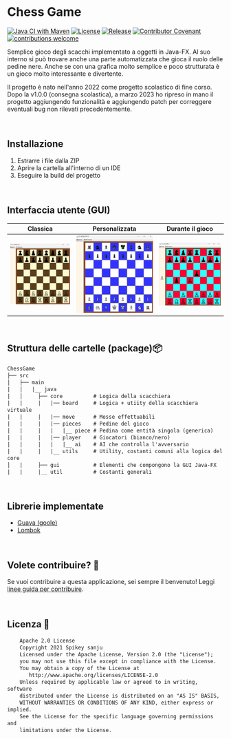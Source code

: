 # Chess Game

[![Java CI with Maven](https://github.com/ec25p5e/ChessGame/actions/workflows/maven.yml/badge.svg)](https://github.com/ec25p5e/ChessGame/actions/workflows/maven.yml)
[![License](https://img.shields.io/github/license/ec25p5e/ChessGame)](https://github.com/ec25p5e/ChessGame/blob/main/LICENSE)
[![Release](https://img.shields.io/github/v/release/ec25p5e/ChessGame?include_prereleases)](https://github.com/ec25p5e/ChessGame/releases)
[![Contributor Covenant](https://img.shields.io/badge/Contributor%20Covenant-v2.0%20adopted-ff69b4.svg)]()
[![contributions welcome](https://img.shields.io/badge/contributions-welcome-brightgreen.svg?style=flat)](https://github.com/ec25p5e/ChessGame/issues)


Semplice gioco degli scacchi implementato a oggetti in Java-FX. Al suo interno si può trovare anche una parte automatizzata che gioca il ruolo delle pedine nere.
Anche se con una grafica molto semplice e poco strutturata è un gioco molto interessante e divertente.

Il progetto è nato nell'anno 2022 come progetto scolastico di fine corso. Dopo la v1.0.0 (consegna scolastica), a marzo 2023 ho ripreso in mano il progetto aggiungendo funzionalità e aggiungendo patch per correggere eventuali bug non rilevati precedentemente.

<br />

## Installazione
1. Estrarre i file dalla ZIP
2. Aprire la cartella all'interno di un IDE
3. Eseguire la build del progetto

<br />

## Interfaccia utente (GUI)


Classica | Personalizzata | Durante il gioco
--- | --- | --- |
![](https://github.com/ec25p5e/ChessGame/blob/master/art/CHESSGAME.png) | ![](https://github.com/ec25p5e/ChessGame/blob/master/art/CUSTOM1.png) | ![](https://github.com/ec25p5e/ChessGame/blob/master/art/CUSTOM2.png)

<br />

## Struttura delle cartelle (package)📦
    
    ChessGame               
    ├── src                 
    │   ├── main            
    |   │   |__ java        
    |   │     ├── core          # Logica della scacchiera
    |   |     |   |── board     # Logica + utiity della scacchiera virtuale
    |   |     |   |── move      # Mosse effettuabili
    |   |     |   |── pieces    # Pedine del gioco
    |   |     |   |   |__ piece # Pedina come entità singola (generica)
    |   |     |   |── player    # Giocatori (bianco/nero)
    |   |     |   |   |__ ai    # AI che controlla l'avversario
    |   |     |   |__ utils     # Utility, costanti comuni alla logica del core
    │   |     ├── gui           # Elementi che compongono la GUI Java-FX
    |   |     |__ util          # Costanti generali


<br />

## Librerie implementate

- [Guava (goole)](https://github.com/google/guava)
- [Lombok](https://projectlombok.org/)

<br />

## Volete contribuire? 🤝
Se vuoi contribuire a questa applicazione, sei sempre il benvenuto! Leggi [linee guida per contribuire](https://github.com/ec25p5e/ChessGame/blob/master/CONTRIBUTING.md). 

<br />

## Licenza 🔖
```
    Apache 2.0 License
    Copyright 2021 Spikey sanju
    Licensed under the Apache License, Version 2.0 (the "License");
    you may not use this file except in compliance with the License.
    You may obtain a copy of the License at
       http://www.apache.org/licenses/LICENSE-2.0
    Unless required by applicable law or agreed to in writing, software
    distributed under the License is distributed on an "AS IS" BASIS,
    WITHOUT WARRANTIES OR CONDITIONS OF ANY KIND, either express or implied.
    See the License for the specific language governing permissions and
    limitations under the License.
```
